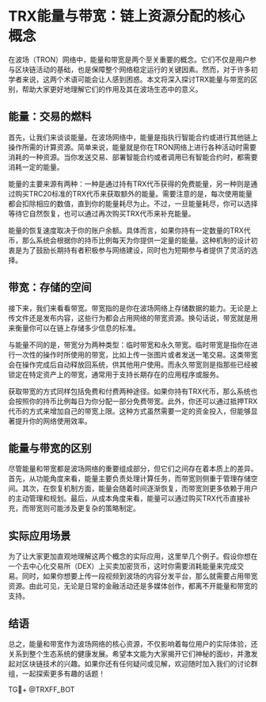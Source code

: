 # TRX能量与带宽：链上资源分配的核心概念

在波场（TRON）网络中，能量和带宽是两个至关重要的概念。它们不仅是用户参与区块链活动的基础，也是保障整个网络稳定运行的关键因素。然而，对于许多初学者来说，这两个术语可能会让人感到困惑。本文将深入探讨TRX能量与带宽的区别，帮助大家更好地理解它们的作用及其在波场生态中的意义。

## 能量：交易的燃料

首先，让我们来谈谈能量。在波场网络中，能量是指执行智能合约或进行其他链上操作所需的计算资源。简单来说，能量就是你在TRON网络上进行各种活动时需要消耗的一种资源。当你发送交易、部署智能合约或者调用已有智能合约时，都需要消耗一定的能量。

能量的主要来源有两种：一种是通过持有TRX代币获得的免费能量，另一种则是通过购买TRC20标准的TRX代币来获取额外的能量。需要注意的是，每次使用能量都会扣除相应的数值，直到你的能量耗尽为止。不过，一旦能量耗尽，你可以选择等待它自然恢复，也可以通过再次购买TRX代币来补充能量。

能量的恢复速度取决于你的账户余额。具体而言，如果你持有一定数量的TRX代币，那么系统会根据你的持币比例每天为你提供一定量的能量。这种机制的设计初衷是为了鼓励长期持有者积极参与网络建设，同时也为短期参与者提供了灵活的选择。

## 带宽：存储的空间

接下来，我们来看看带宽。带宽指的是你在波场网络上存储数据的能力。无论是上传文件还是发布内容，这些行为都会占用网络的带宽资源。换句话说，带宽就是用来衡量你可以在链上存储多少信息的标准。

与能量不同的是，带宽分为两种类型：临时带宽和永久带宽。临时带宽是指你在进行一次性的操作时所使用的带宽，比如上传一张图片或者发送一笔交易。这类带宽会在操作完成后自动释放回系统，供其他用户使用。而永久带宽则是指那些已经被锁定在特定资产上的带宽，通常用于支持长期存在的应用程序或服务。

获取带宽的方式同样包括免费和付费两种途径。如果你持有TRX代币，那么系统也会按照你的持币比例每日为你分配一部分免费带宽。此外，你还可以通过抵押TRX代币的方式来增加自己的带宽上限。这种方式虽然需要一定的资金投入，但能够显著提升你的网络使用效率。

## 能量与带宽的区别

尽管能量和带宽都是波场网络的重要组成部分，但它们之间存在着本质上的差异。首先，从功能角度来看，能量主要负责处理计算任务，而带宽则侧重于管理存储空间。其次，在恢复机制方面，能量会随着时间逐渐恢复，而带宽则更多依赖于用户的主动管理和规划。最后，从成本角度来看，能量可以通过购买TRX代币直接补充，而带宽则可能涉及更复杂的策略制定。

## 实际应用场景

为了让大家更加直观地理解这两个概念的实际应用，这里举几个例子。假设你想在一个去中心化交易所（DEX）上买卖加密货币，这时你需要消耗能量来完成交易。同时，如果你想要上传一段视频到波场的内容分发平台，那么就需要占用带宽资源。由此可见，无论是日常的金融活动还是多媒体创作，都离不开能量和带宽的支持。

## 结语

总之，能量和带宽作为波场网络的核心资源，不仅影响着每位用户的实际体验，还关系到整个生态系统的健康发展。希望本文能为大家揭开它们神秘的面纱，并激发起对区块链技术的兴趣。如果你还有任何疑问或见解，欢迎随时加入我们的讨论群组，一起探索更多有趣的话题！

TG💪+ @TRXFF_BOT